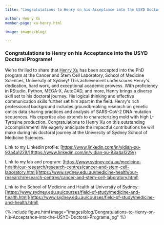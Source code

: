 ```yaml
---
title: "Congratulations to Henry on his Acceptance into the USYD Doctoral Programe!"

author: Henry Xu
member-page: xu-henry.html

image: images/blog/

---
```

### Congratulations to Henry on his Acceptance into the USYD Doctoral Programe!

We're thrilled to share that [Henry Xu](https://mangul-lab-usc.github.io/members/xu-henry.html) has been accepted into the PhD program at the Cancer and Stem Cell Laboratory, School of Medicine Sciences, University of Sydney! This achievement underscores Henry's dedication, hard work, and exceptional academic prowess. With proficiency in RStudio, Python, MEGA-X, AutoCAD, and more, Henry brings a diverse skill set to his doctoral journey. His logical thinking and effective communication skills further set him apart in the field. Henry's rich professional background includes groundbreaking research on genetic omics data sharing practices and analysis of SARS-CoV-2 DNA mutation sequences. His expertise also extends to characterizing mold with high L-Tyrosine production. Congratulations to Henry Xu on this outstanding accomplishment! We eagerly anticipate the impactful contributions he will make during his doctoral journey at the University of Sydney School of Medicine Sciences.

Link to my Linkedin profile: [https://www.linkedin.com/in/yidian-xu-93a4a1229/](https://www.linkedin.com/in/yidian-xu-93a4a1229/)

Link to my lab and program: [https://www.sydney.edu.au/medicine-health/our-research/research-centres/cancer-and-stem-cell-laboratory.html](https://www.sydney.edu.au/medicine-health/our-research/research-centres/cancer-and-stem-cell-laboratory.html)

Link to the School of Medicine and Health at University of Sydney: [https://www.sydney.edu.au/courses/field-of-study/medicine-and-health.html](https://www.sydney.edu.au/courses/field-of-study/medicine-and-health.html) 

{% include figure.html image="images/blog/Congratulations-to-Henry-on-his-Acceptance-into-the-USYD-Doctoral-Programe.jpg" %}
